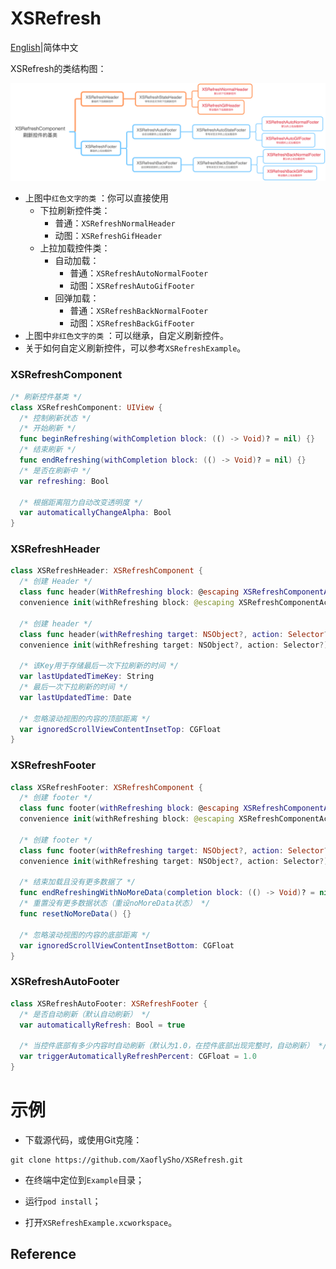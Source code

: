 # XSRefresh

[English](README.md)|简体中文

XSRefresh的类结构图：

![Mindmap](../Images/Mindmap.png)

- 上图中`红色文字的类` ：你可以直接使用
    - 下拉刷新控件类：
        - 普通：`XSRefreshNormalHeader`
        - 动图：`XSRefreshGifHeader`
    - 上拉加载控件类：
        - 自动加载：
            - 普通：`XSRefreshAutoNormalFooter`
            - 动图：`XSRefreshAutoGifFooter`
        - 回弹加载：
            - 普通：`XSRefreshBackNormalFooter`
            - 动图：`XSRefreshBackGifFooter`
- 上图中`非红色文字的类` ：可以继承，自定义刷新控件。
- 关于如何自定义刷新控件，可以参考`XSRefreshExample`。

### XSRefreshComponent

```swift
/* 刷新控件基类 */
class XSRefreshComponent: UIView {
  /* 控制刷新状态 */
  /* 开始刷新 */
  func beginRefreshing(withCompletion block: (() -> Void)? = nil) {}
  /* 结束刷新 */
  func endRefreshing(withCompletion block: (() -> Void)? = nil) {}
  /* 是否在刷新中 */
  var refreshing: Bool
  
  /* 根据距离阻力自动改变透明度 */
  var automaticallyChangeAlpha: Bool
} 
```

### XSRefreshHeader

```swift
class XSRefreshHeader: XSRefreshComponent {
  /* 创建 Header */
  class func header(WithRefreshing block: @escaping XSRefreshComponentAction) -> XSRefreshHeader {}
  convenience init(withRefreshing block: @escaping XSRefreshComponentAction) {}
  
  /* 创建 header */
  class func header(withRefreshing target: NSObject?, action: Selector?) -> XSRefreshHeader {}
  convenience init(withRefreshing target: NSObject?, action: Selector?) {}
  
  /* 该Key用于存储最后一次下拉刷新的时间 */
  var lastUpdatedTimeKey: String
  /* 最后一次下拉刷新的时间 */
  var lastUpdatedTime: Date
  
  /* 忽略滚动视图的内容的顶部距离 */
  var ignoredScrollViewContentInsetTop: CGFloat
}
```

### XSRefreshFooter

```swift
class XSRefreshFooter: XSRefreshComponent {
  /* 创建 footer */
  class func footer(withRefreshing block: @escaping XSRefreshComponentAction) -> XSRefreshFooter {}
  convenience init(withRefreshing block: @escaping XSRefreshComponentAction) {}
  
  /* 创建 footer */
  class func footer(withRefreshing target: NSObject?, action: Selector?) -> XSRefreshFooter {}
  convenience init(withRefreshing target: NSObject?, action: Selector?) {}
  
  /* 结束加载且没有更多数据了 */
  func endRefreshingWithNoMoreData(completion block: (() -> Void)? = nil) {}
  /* 重置没有更多数据状态（重设noMoreData状态） */
  func resetNoMoreData() {}
  
  /* 忽略滚动视图的内容的底部距离 */
  var ignoredScrollViewContentInsetBottom: CGFloat
}
```

### XSRefreshAutoFooter

```swift
class XSRefreshAutoFooter: XSRefreshFooter {
  /* 是否自动刷新（默认自动刷新） */
  var automaticallyRefresh: Bool = true
  
  /* 当控件底部有多少内容时自动刷新（默认为1.0，在控件底部出现完整时，自动刷新） */
  var triggerAutomaticallyRefreshPercent: CGFloat = 1.0
}
```

#  示例

- 下载源代码，或使用Git克隆：

```
git clone https://github.com/XaoflySho/XSRefresh.git
```

- 在终端中定位到`Example`目录；

- 运行`pod install`；

- 打开`XSRefreshExample.xcworkspace`。

## Reference

